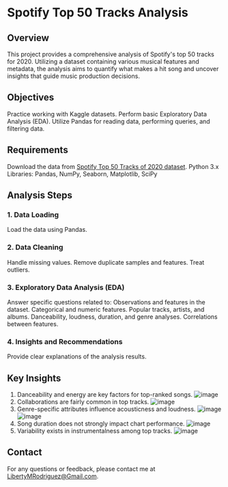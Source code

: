 # Spotify Top 50 Tracks Analysis
## Overview
This project provides a comprehensive analysis of Spotify's top 50 tracks for 2020. Utilizing a dataset containing various musical features and metadata, the analysis aims to quantify what makes a hit song and uncover insights that guide music production decisions.

## Objectives
Practice working with Kaggle datasets.
Perform basic Exploratory Data Analysis (EDA).
Utilize Pandas for reading data, performing queries, and filtering data.
## Requirements
Download the data from [Spotify Top 50 Tracks of 2020 dataset](https://www.kaggle.com/datasets/atillacolak/top-50-spotify-tracks-2020).
Python 3.x
Libraries: Pandas, NumPy, Seaborn, Matplotlib, SciPy
## Analysis Steps
### 1. Data Loading
Load the data using Pandas.
### 2. Data Cleaning
Handle missing values.
Remove duplicate samples and features.
Treat outliers.
### 3. Exploratory Data Analysis (EDA)
Answer specific questions related to:
Observations and features in the dataset.
Categorical and numeric features.
Popular tracks, artists, and albums.
Danceability, loudness, duration, and genre analyses.
Correlations between features.
### 4. Insights and Recommendations
Provide clear explanations of the analysis results.

## Key Insights
1. Danceability and energy are key factors for top-ranked songs.
   ![image](https://github.com/EllePancake/Spotify-Top-50-tracks-of-2020/assets/107210379/fc047ea0-9959-4bf9-8cd3-debac5f2f354)
2. Collaborations are fairly common in top tracks.
   ![image](https://github.com/EllePancake/Spotify-Top-50-tracks-of-2020/assets/107210379/59929be6-b5dc-48d1-a295-2387acb31408)
3. Genre-specific attributes influence acousticness and loudness.
   ![image](https://github.com/EllePancake/Spotify-Top-50-tracks-of-2020/assets/107210379/34889bc2-d97e-4bd4-86aa-9057938ac1f4)
![image](https://github.com/EllePancake/Spotify-Top-50-tracks-of-2020/assets/107210379/ffe5e1c6-5853-4f2c-9b86-4059b104468a)
4. Song duration does not strongly impact chart performance.
![image](https://github.com/EllePancake/Spotify-Top-50-tracks-of-2020/assets/107210379/e4be06e0-ec06-467a-866c-a44776d51e50)
5. Variability exists in instrumentalness among top tracks.
![image](https://github.com/EllePancake/Spotify-Top-50-tracks-of-2020/assets/107210379/c3cb529f-0956-4c17-bfdb-d5e640a46dfe)

## Contact
For any questions or feedback, please contact me at LibertyMRodriguez@Gmail.com.
